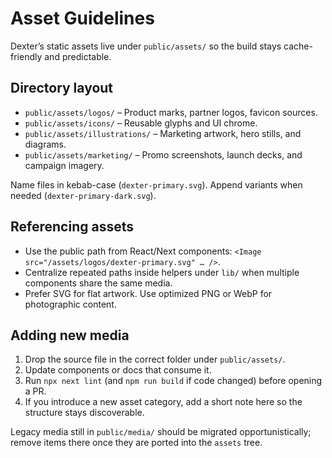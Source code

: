 # Asset Guidelines

Dexter’s static assets live under `public/assets/` so the build stays cache-friendly and predictable.

## Directory layout
- `public/assets/logos/` – Product marks, partner logos, favicon sources.
- `public/assets/icons/` – Reusable glyphs and UI chrome.
- `public/assets/illustrations/` – Marketing artwork, hero stills, and diagrams.
- `public/assets/marketing/` – Promo screenshots, launch decks, and campaign imagery.

Name files in kebab-case (`dexter-primary.svg`). Append variants when needed (`dexter-primary-dark.svg`).

## Referencing assets
- Use the public path from React/Next components: `<Image src="/assets/logos/dexter-primary.svg" … />`.
- Centralize repeated paths inside helpers under `lib/` when multiple components share the same media.
- Prefer SVG for flat artwork. Use optimized PNG or WebP for photographic content.

## Adding new media
1. Drop the source file in the correct folder under `public/assets/`.
2. Update components or docs that consume it.
3. Run `npx next lint` (and `npm run build` if code changed) before opening a PR.
4. If you introduce a new asset category, add a short note here so the structure stays discoverable.

Legacy media still in `public/media/` should be migrated opportunistically; remove items there once they are ported into the `assets` tree.
